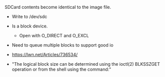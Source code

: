 

SDCard contents become identical to the image file.

- Write to /dev/sdc
- Is a block device.
    - Open with O_DIRECT and O_EXCL
- Need to queue multiple blocks to support good io

-  https://lwn.net/Articles/736534/

- "The logical block size can be determined using
       the ioctl(2) BLKSSZGET operation or from the shell using the
       command:"